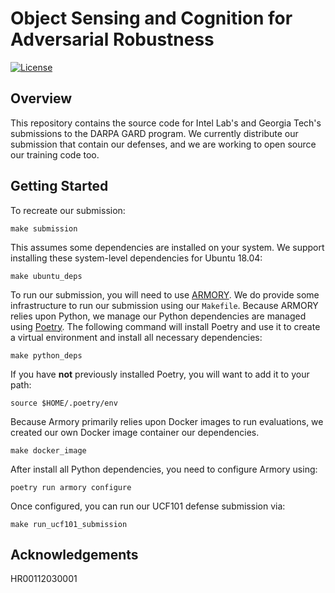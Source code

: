 # Object Sensing and Cognition for Adversarial Robustness

[![License](https://img.shields.io/badge/License-BSD%203--Clause-blue.svg)](https://opensource.org/licenses/BSD-3-Clause)

## Overview
This repository contains the source code for Intel Lab's and Georgia Tech's
submissions to the DARPA GARD program. We currently distribute our submission
that contain our defenses, and we are working to open source our training code
too.

## Getting Started
To recreate our submission:
```
make submission
```

This assumes some dependencies are installed on your system. We support installing
these system-level dependencies for Ubuntu 18.04:
```
make ubuntu_deps
```

To run our submission, you will need to use [ARMORY](https://github.com/twosixlabs/armory).
We do provide some infrastructure to run our submission using our `Makefile`. Because
ARMORY relies upon Python, we manage our Python dependencies are managed using [Poetry](https://python-poetry.org).
The following command will install Poetry and use it to create a virtual environment and
install all necessary dependencies:
```
make python_deps
```

If you have **not** previously installed Poetry, you will want to add it to your path:
```
source $HOME/.poetry/env
```

Because Armory primarily relies upon Docker images to run evaluations, we created our
own Docker image container our dependencies.
```
make docker_image
```

After install all Python dependencies, you need to configure Armory using:
```
poetry run armory configure
```

Once configured, you can run our UCF101 defense submission via:
```
make run_ucf101_submission
```

## Acknowledgements
HR00112030001

